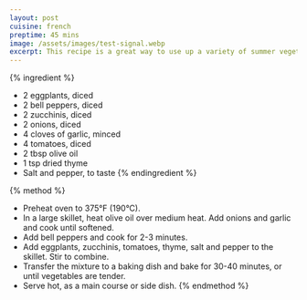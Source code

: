 ```yaml
---
layout: post
cuisine: french
preptime: 45 mins
image: /assets/images/test-signal.webp
excerpt: This recipe is a great way to use up a variety of summer vegetables, and it's a delicious and healthy dish that is easy to make.
---
```


{% ingredient %}
- 2 eggplants, diced
- 2 bell peppers, diced
- 2 zucchinis, diced
- 2 onions, diced
- 4 cloves of garlic, minced
- 4 tomatoes, diced
- 2 tbsp olive oil
- 1 tsp dried thyme
- Salt and pepper, to taste
{% endingredient %}

{% method %}
- Preheat oven to 375°F (190°C).
- In a large skillet, heat olive oil over medium heat. Add onions and garlic and cook until softened.
- Add bell peppers and cook for 2-3 minutes.
- Add eggplants, zucchinis, tomatoes, thyme, salt and pepper to the skillet. Stir to combine.
- Transfer the mixture to a baking dish and bake for 30-40 minutes, or until vegetables are tender.
- Serve hot, as a main course or side dish.
{% endmethod %}